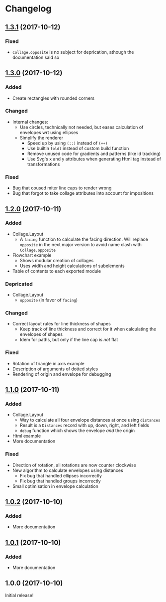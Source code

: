 # Changelog


## [1.3.1](https://github.com/timjs/elm-collage/compare/1.3.0...1.3.1) (2017-10-12)

### Fixed

  - `Collage.opposite` is no subject for deprication, athough the documentation said so


## [1.3.0](https://github.com/timjs/elm-collage/compare/1.2.0...1.3.0) (2017-10-12)

### Added

  - Create rectangles with rounded corners

### Changed

  - Internal changes:
    - Use circles, technically not needed, but eases calculation of envelopes wrt using ellipses
    - Simplify the renderer
      - Speed up by using `(::)` instead of `(++)`
      - Use builtin `foldl` instead of custom build function
      - Remove unused code for gradients and patterns (like id tracking)
      - Use Svg's x and y attributes when generating Html tag instead of transformations

### Fixed

  - Bug that coused miter line caps to render wrong
  - Bug that forgot to take collage attributes into account for impositions


## [1.2.0](https://github.com/timjs/elm-collage/compare/1.1.0...1.2.0) (2017-10-11)

### Added

  - Collage.Layout
    - A `facing` function to calculate the facing direction.
      Will replace `opposite` in the next major version to avoid name clash with `Collage.opposite`
  - Flowchart example
    - Shows modular creation of collages
    - Uses width and height calculations of subelements
  - Table of contents to each exported module

### Depricated

  - Collage.Layout
    - `opposite` (in favor of `facing`)

### Changed

  - Correct layout rules for line thickness of shapes
    - Keep track of line thickness and correct for it when calculating the envelopes of shapes
    - Idem for paths, but only if the line cap is _not_ flat

### Fixed

  - Rotation of triangle in axis example
  - Description of arguments of dotted styles
  - Rendering of origin and envelope for debugging


## [1.1.0](https://github.com/timjs/elm-collage/compare/1.0.2...1.1.0) (2017-10-11)

### Added

  - Collage.Layout
    - Way to calculate all four envelope distances at once using `distances`
    - Result is a `Distances` record with up, down, right, and left fields
    - `debug` function which shows the envelope _and_ the origin
  - Html example
  - More documentation

### Fixed

  - Direction of rotation, all rotations are now counter clockwise
  - New algorithm to calculate envelopes using distances
    - Fix bug that handled ellipses incorrectly
    - Fix bug that handled groups incorrectly
  - Small optimisation in envelope calculation


## [1.0.2](https://github.com/timjs/elm-collage/compare/1.0.1...1.0.2) (2017-10-10)

### Added
  - More documentation


## [1.0.1](https://github.com/timjs/elm-collage/compare/1.0.0...1.0.1) (2017-10-10)

### Added

  - More documentation


## 1.0.0 (2017-10-10)

Initial release!
